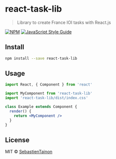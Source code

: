 # react-task-lib

> Library to create France IOI tasks with React.js

[![NPM](https://img.shields.io/npm/v/react-task-lib.svg)](https://www.npmjs.com/package/react-task-lib) [![JavaScript Style Guide](https://img.shields.io/badge/code_style-standard-brightgreen.svg)](https://standardjs.com)

## Install

```bash
npm install --save react-task-lib
```

## Usage

```jsx
import React, { Component } from 'react'

import MyComponent from 'react-task-lib'
import 'react-task-lib/dist/index.css'

class Example extends Component {
  render() {
    return <MyComponent />
  }
}
```

## License

MIT © [SebastienTainon](https://github.com/SebastienTainon)
